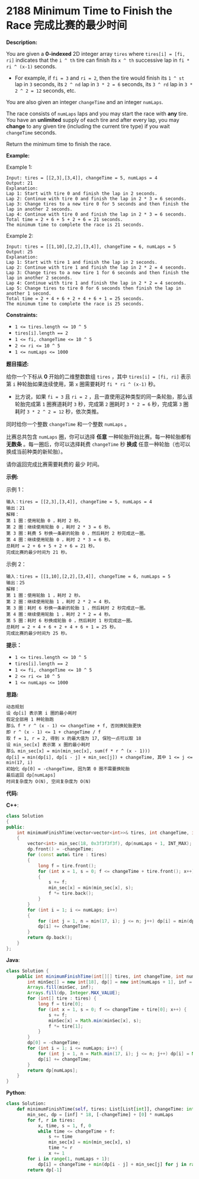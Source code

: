 # 2188 Minimum Time to Finish the Race 完成比赛的最少时间

__Description:__

You are given a __0-indexed__ 2D integer array `tires` where `tires[i] = [fi, ri]` indicates that the `i ^ th` tire can finish its `x ^ th` successive lap in `fi * ri ^ (x-1)` seconds.

- For example, if `fi = 3` and `ri = 2`, then the tire would finish its `1 ^ st` lap in `3` seconds, its `2 ^ nd` lap in `3 * 2 = 6` seconds, its `3 ^ rd` lap in `3 * 2 ^ 2 = 12` seconds, etc.

You are also given an integer `changeTime` and an integer `numLaps`.

The race consists of `numLaps` laps and you may start the race with __any__ tire. You have an __unlimited__ supply of each tire and after every lap, you may __change__ to any given tire (including the current tire type) if you wait `changeTime` seconds.

Return the minimum time to finish the race.

__Example:__

Example 1:

```text
Input: tires = [[2,3],[3,4]], changeTime = 5, numLaps = 4
Output: 21
Explanation: 
Lap 1: Start with tire 0 and finish the lap in 2 seconds.
Lap 2: Continue with tire 0 and finish the lap in 2 * 3 = 6 seconds.
Lap 3: Change tires to a new tire 0 for 5 seconds and then finish the lap in another 2 seconds.
Lap 4: Continue with tire 0 and finish the lap in 2 * 3 = 6 seconds.
Total time = 2 + 6 + 5 + 2 + 6 = 21 seconds.
The minimum time to complete the race is 21 seconds.
```

Example 2:

```text
Input: tires = [[1,10],[2,2],[3,4]], changeTime = 6, numLaps = 5
Output: 25
Explanation: 
Lap 1: Start with tire 1 and finish the lap in 2 seconds.
Lap 2: Continue with tire 1 and finish the lap in 2 * 2 = 4 seconds.
Lap 3: Change tires to a new tire 1 for 6 seconds and then finish the lap in another 2 seconds.
Lap 4: Continue with tire 1 and finish the lap in 2 * 2 = 4 seconds.
Lap 5: Change tires to tire 0 for 6 seconds then finish the lap in another 1 second.
Total time = 2 + 4 + 6 + 2 + 4 + 6 + 1 = 25 seconds.
The minimum time to complete the race is 25 seconds.
```

__Constraints:__

- `1 <= tires.length <= 10 ^ 5`
- `tires[i].length == 2`
- `1 <= fi, changeTime <= 10 ^ 5`
- `2 <= ri <= 10 ^ 5`
- `1 <= numLaps <= 1000`

__题目描述:__

给你一个下标从 __0__ 开始的二维整数数组 `tires` ，其中 `tires[i] = [fi, ri]` 表示第 `i` 种轮胎如果连续使用，第 `x` 圈需要耗时 `fi * ri ^ (x-1)` 秒。

- 比方说，如果 `fi = 3` 且 `ri = 2` ，且一直使用这种类型的同一条轮胎，那么该轮胎完成第 `1` 圈赛道耗时 `3` 秒，完成第 `2` 圈耗时 `3 * 2 = 6` 秒，完成第 `3` 圈耗时 `3 * 2 ^ 2 = 12` 秒，依次类推。

同时给你一个整数 `changeTime` 和一个整数 `numLaps` 。

比赛总共包含 `numLaps` 圈，你可以选择 __任意__ 一种轮胎开始比赛。每一种轮胎都有 __无数条__ 。每一圈后，你可以选择耗费 `changeTime` 秒 __换成__ 任意一种轮胎（也可以换成当前种类的新轮胎）。

请你返回完成比赛需要耗费的 最少 时间。

__示例:__

示例 1：

```text
输入：tires = [[2,3],[3,4]], changeTime = 5, numLaps = 4
输出：21
解释：
第 1 圈：使用轮胎 0 ，耗时 2 秒。
第 2 圈：继续使用轮胎 0 ，耗时 2 * 3 = 6 秒。
第 3 圈：耗费 5 秒换一条新的轮胎 0 ，然后耗时 2 秒完成这一圈。
第 4 圈：继续使用轮胎 0 ，耗时 2 * 3 = 6 秒。
总耗时 = 2 + 6 + 5 + 2 + 6 = 21 秒。
完成比赛的最少时间为 21 秒。
```

示例 2：

```text
输入：tires = [[1,10],[2,2],[3,4]], changeTime = 6, numLaps = 5
输出：25
解释：
第 1 圈：使用轮胎 1 ，耗时 2 秒。
第 2 圈：继续使用轮胎 1 ，耗时 2 * 2 = 4 秒。
第 3 圈：耗时 6 秒换一条新的轮胎 1 ，然后耗时 2 秒完成这一圈。
第 4 圈：继续使用轮胎 1 ，耗时 2 * 2 = 4 秒。
第 5 圈：耗时 6 秒换成轮胎 0 ，然后耗时 1 秒完成这一圈。
总耗时 = 2 + 4 + 6 + 2 + 4 + 6 + 1 = 25 秒。
完成比赛的最少时间为 25 秒。
```

__提示：__

- `1 <= tires.length <= 10 ^ 5`
- `tires[i].length == 2`
- `1 <= fi, changeTime <= 10 ^ 5`
- `2 <= ri <= 10 ^ 5`
- `1 <= numLaps <= 1000`

__思路:__

```text
动态规划
设 dp[i] 表示第 i 圈的最小耗时
假定全部用 1 种轮胎跑
那么 f * r ^ (x - 1) <= changeTime + f, 否则换轮胎更快
即 r ^ (x - 1) <= 1 + changeTime / f
取 f = 1, r = 2, 得到 x 的最大值为 17, 保险一点可以取 18
设 min_sec[x] 表示第 x 圈的最小耗时
那么 min_sec[x] = min(min_sec[x], sum(f * r ^ (x - 1)))
dp[i] = min(dp[i], dp[i - j] + min_sec[j]) + changeTime, 其中 1 <= j <= min(17, i)
初始化 dp[0] = -changeTime, 因为第 0 圈不需要换轮胎
最后返回 dp[numLaps]
时间复杂度为 O(N), 空间复杂度为 O(N)
```

__代码:__

__C++__:

```C++
class Solution 
{
public:
    int minimumFinishTime(vector<vector<int>>& tires, int changeTime, int numLaps) 
    {
        vector<int> min_sec(18, 0x3f3f3f3f), dp(numLaps + 1, INT_MAX);
        dp.front() = -changeTime;
        for (const auto& tire : tires)
        {
            long f = tire.front();
            for (int x = 1, s = 0; f <= changeTime + tire.front(); x++)
            {
                s += f;
                min_sec[x] = min(min_sec[x], s);
                f *= tire.back();
            }
        }
        for (int i = 1; i <= numLaps; i++)
        {
            for (int j = 1, n = min(17, i); j <= n; j++) dp[i] = min(dp[i], dp[i - j] + min_sec[j]);
            dp[i] += changeTime;
        }
        return dp.back();
    }
};
```

__Java__:

```Java
class Solution {
    public int minimumFinishTime(int[][] tires, int changeTime, int numLaps) {
        int minSec[] = new int[18], dp[] = new int[numLaps + 1], inf = 0x3f3f3f3f;
        Arrays.fill(minSec, inf);
        Arrays.fill(dp, Integer.MAX_VALUE);
        for (int[] tire : tires) {
            long f = tire[0];
            for (int x = 1, s = 0; f <= changeTime + tire[0]; x++) {
                s += f;
                minSec[x] = Math.min(minSec[x], s);
                f *= tire[1];
            }
        }
        dp[0] = -changeTime;
        for (int i = 1; i <= numLaps; i++) {
            for (int j = 1, n = Math.min(17, i); j <= n; j++) dp[i] = Math.min(dp[i], dp[i - j] + minSec[j]);
            dp[i] += changeTime;
        }
        return dp[numLaps];
    }
}
```

__Python__:

```Python
class Solution:
    def minimumFinishTime(self, tires: List[List[int]], changeTime: int, numLaps: int) -> int:
        min_sec, dp = [inf] * 18, [-changeTime] + [0] * numLaps
        for f, r in tires:
            x, time, s = 1, f, 0
            while time <= changeTime + f:
                s += time
                min_sec[x] = min(min_sec[x], s)
                time *= r
                x += 1
        for i in range(1, numLaps + 1):
            dp[i] = changeTime + min(dp[i - j] + min_sec[j] for j in range(1, min(18, i + 1)))
        return dp[-1]
```
